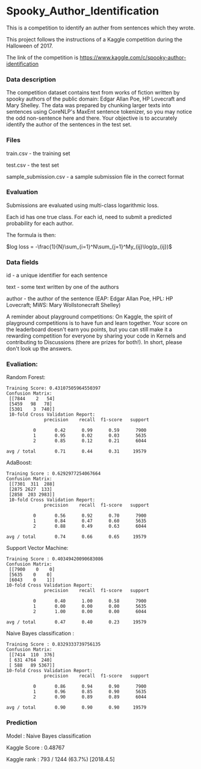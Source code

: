 # Spooky_Author_Identification
This is a competition to identify an auther from sentences which they wrote.

This project follows the instructions of a Kaggle competition during the Halloween of 2017.

The link of the competition is https://www.kaggle.com/c/spooky-author-identification

### Data description
The competition dataset contains text from works of fiction written by spooky authors of the public domain: Edgar Allan Poe, HP Lovecraft and Mary Shelley. The data was prepared by chunking larger texts into sentences using CoreNLP's MaxEnt sentence tokenizer, so you may notice the odd non-sentence here and there. Your objective is to accurately identify the author of the sentences in the test set.

### Files
train.csv - the training set

test.csv - the test set

sample_submission.csv - a sample submission file in the correct format

### Evaluation
Submissions are evaluated using multi-class logarithmic loss. 

Each id has one true class. For each id, need to submit a predicted probability for each author. 

The formula is then:

$log loss = -\frac{1}{N}\sum_{i=1}^N\sum_{j=1}^My_{ij}\log(p_{ij})$

### Data fields
id - a unique identifier for each sentence

text - some text written by one of the authors

author - the author of the sentence (EAP: Edgar Allan Poe, HPL: HP Lovecraft; MWS: Mary Wollstonecraft Shelley)

A reminder about playground competitions: On Kaggle, the spirit of playground competitions is to have fun and learn together. Your score on the leaderboard doesn't earn you points, but you can still make it a rewarding competition for everyone by sharing your code in Kernels and contributing to Discussions (there are prizes for both!). In short, please don't look up the answers.


### Evaliation:

Random Forest:
```
Training Score: 0.43107505964550397
Confusion Matrix:
 [[7844    2   54]
 [5459   98   78]
 [5301    3  740]]
 10-fold Cross Validation Report: 
              precision    recall  f1-score   support

          0       0.42      0.99      0.59      7900
          1       0.95      0.02      0.03      5635
          2       0.85      0.12      0.21      6044

avg / total       0.71      0.44      0.31     19579

```
AdaBoost:
```
Training Score : 0.6292977254067664
Confusion Matrix:
 [[7301  311  288]
 [2875 2627  133]
 [2858  203 2983]] 
 10-fold Cross Validation Report: 
              precision    recall  f1-score   support

          0       0.56      0.92      0.70      7900
          1       0.84      0.47      0.60      5635
          2       0.88      0.49      0.63      6044

avg / total       0.74      0.66      0.65     19579

```
Support Vector Machine:
```
Training Score : 0.40349420090683086
Confusion Matrix:
 [[7900    0    0]
 [5635    0    0]
 [6043    0    1]]
10-fold Cross Validation Report: 
              precision    recall  f1-score   support

          0       0.40      1.00      0.58      7900
          1       0.00      0.00      0.00      5635
          2       1.00      0.00      0.00      6044

avg / total       0.47      0.40      0.23     19579

```
Naive Bayes classification :
```
Training Score : 0.8329333739756135
Confusion Matrix:
 [[7414  110  376]
 [ 631 4764  240]
 [ 588   89 5367]] 
10-fold Cross Validation Report: 
              precision    recall  f1-score   support

          0       0.86      0.94      0.90      7900
          1       0.96      0.85      0.90      5635
          2       0.90      0.89      0.89      6044

avg / total       0.90      0.90      0.90     19579
```
### Prediction

Model : Naive Bayes classification

Kaggle Score : 0.48767

Kaggle rank : 793 / 1244 (63.7%) [2018.4.5] 



